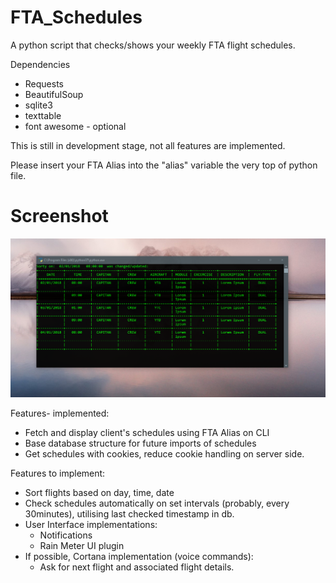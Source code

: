 # FTA_Schedules
A python script that checks/shows your weekly FTA flight schedules. 

Dependencies
- Requests
- BeautifulSoup
- sqlite3
- texttable
- font awesome - optional


This is still in development stage, not all features are implemented.

Please insert your FTA Alias into the "alias" variable the very top of python file. 

# Screenshot
![Screenshot1 tag](https://github.com/KHZ-INTL/FTA_Schedules/blob/master/flyfta.PNG)

Features- implemented:
 - Fetch and display client's schedules using FTA Alias on CLI
 - Base database structure for future imports of schedules
 - Get schedules with cookies, reduce cookie handling on server side.

Features to implement:
 - Sort flights based on day, time, date
 - Check schedules automatically on set intervals (probably, every 30minutes), utilising last checked timestamp in db.
 - User Interface implementations: 
   - Notifications
   - Rain Meter UI plugin
 - If possible, Cortana implementation (voice commands):
    - Ask for next flight and associated flight details.
 
